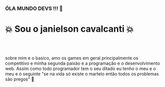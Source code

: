  ### ÓLA MUNDO DEVS !!! 👋
<h1> 💥 Sou o janielson cavalcanti 💥 </h1> <br><br>
<p> sobre mim e o basico, amo os games em geral principalmente os competitivo e minha segunda paixão e a programação e o desenvolvimento web. Assim como todo programador tem o seu ditado eu tenho o meu e o meu e ó seguinte "se na vida só existe o martelo então todos os problemas são pregos" 🔨 </p>


